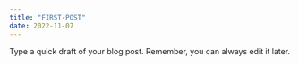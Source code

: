 ```yaml
---
title: "FIRST-POST"
date: 2022-11-07
---
```

Type a quick draft of your blog post. Remember, you can always edit it later.
